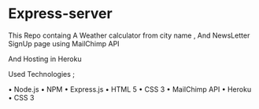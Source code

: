 # Express-server 
This Repo containg A Weather calculator from city name , And NewsLetter SignUp page using MailChimp API

And Hosting in Heroku

Used Technologies ;


•	Node.js
•	NPM
•	Express.js
•	HTML 5
•	CSS 3
•	MailChimp API
•	Heroku
•	CSS 3
